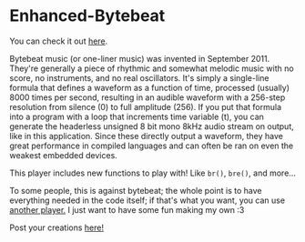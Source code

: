 # Enhanced-Bytebeat

You can check it out [here](https://dimonator2000.github.io/bbeat/).

Bytebeat music (or one-liner music) was invented in September 2011. They're generally a piece of rhythmic and somewhat melodic music with no score, no instruments, and no real oscillators. It's simply a single-line formula that defines a waveform as a function of time, processed (usually) 8000 times per second, resulting in an audible waveform with a 256-step resolution from silence (0) to full amplitude (256). If you put that formula into a program with a loop that increments time variable (t), you can generate the headerless unsigned 8 bit mono 8kHz audio stream on output, like in this application. Since these directly output a waveform, they have great performance in compiled languages and can often be ran on even the weakest embedded devices.

This player includes new functions to play with! Like `br()`, `bre()`, and more...

To some people, this is against bytebeat; the whole point is to have everything needed in the code itself; if that's what you want, you can use [another player.](https://dollchan.net/bytebeat/) I just want to have some fun making my own \:3

Post your creations [here!](https://www.reddit.com/r/bytebeat/)
